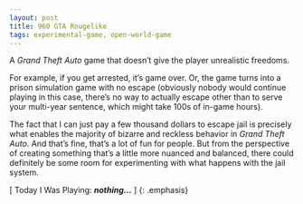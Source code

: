 ```yaml
---
layout: post
title: 960 GTA Rougelike
tags: experimental-game, open-world-game
---
```

A *Grand Theft Auto* game that doesn’t give the player unrealistic freedoms.

For example, if you get arrested, it’s game over. Or, the game turns into a prison simulation game with no escape (obviously nobody would continue playing in this case, there’s no way to actually escape other than to serve your multi-year sentence, which might take 100s of in-game hours).

The fact that I can just pay a few thousand dollars to escape jail is precisely what enables the majority of bizarre and reckless behavior in *Grand Theft Auto*. And that’s fine, that’s a lot of fun for people. But from the perspective of creating something that’s a little more nuanced and balanced, there could definitely be some room for experimenting with what happens with the jail system.

[ Today I Was Playing: ***nothing...*** ]
{: .emphasis}

